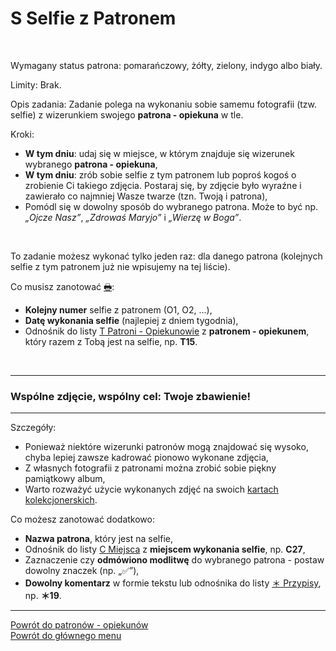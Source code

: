 # <span class="status status-list"><span class="status status-list">S</span> Selfie z Patronem</span>
<br />

<span class="status status-title">Wymagany status patrona:</span> <span class="status status-orange">pomarańczowy</span>, <span class="status status-yellow">żółty</span>, <span class="status status-green">zielony</span>, <span class="status status-indigo">indygo</span> albo <span class="status status-white">biały</span>.
<br />

<span class="status status-title">Limity:</span> Brak.
<br />

<span class="status status-title">Opis zadania:</span> Zadanie polega na wykonaniu sobie samemu fotografii (tzw. selfie) z wizerunkiem swojego **patrona - opiekuna** w tle.
<br />

<span class="status status-title">Kroki:</span>
- **W tym dniu**: udaj się w miejsce, w którym znajduje się wizerunek wybranego **patrona - opiekuna**,
- **W tym dniu**: zrób sobie selfie z tym patronem lub poproś kogoś o zrobienie Ci takiego zdjęcia. Postaraj się, by zdjęcie było wyraźne i zawierało co najmniej Wasze twarze (tzn. Twoją i patrona),
- Pomódl się w dowolny sposób do wybranego patrona. Może to być np. _„Ojcze Nasz”_, _„Zdrowaś Maryjo”_ i _„Wierzę w Boga”_.
<br />

<span class="status status-title">To zadanie możesz wykonać tylko jeden raz:</span> dla danego patrona (kolejnych selfie z tym patronem już nie wpisujemy na tej liście).
<br />

<span class="status status-title">Co musisz zanotować [🖶](wszystkie_materialy_do_pobrania.md#selfie-z-patronem):</span>
- **Kolejny numer** selfie z patronem (O1, O2, ...),
- **Datę wykonania selfie** (najlepiej z dniem tygodnia),
- Odnośnik do listy [<span class="status status-list"><span class="status status-yellow">T</span> Patroni - Opiekunowie</span>](patroni_opiekunowie.md) z **patronem - opiekunem**, który razem z Tobą jest na selfie, np. **T15**.
<br />

---
### <div class="colored centered">Wspólne zdjęcie, wspólny cel: Twoje zbawienie!</div>

---
<span class="status status-title">Szczegóły:</span>
- Ponieważ niektóre wizerunki patronów mogą znajdować się wysoko, chyba lepiej zawsze kadrować pionowo wykonane zdjęcia,
- Z własnych fotografii z patronami można zrobić sobie piękny pamiątkowy album,
- Warto rozważyć użycie wykonanych zdjęć na swoich [kartach kolekcjonerskich](karty_kolekcjonerskie.md).

<span class="status status-title">Co możesz zanotować dodatkowo:</span>
- **Nazwa patrona**, który jest na selfie,
- Odnośnik do listy [<span class="status status-list"><span class="status status-list">C</span> Miejsca</span>](miejsca.md) z **miejscem wykonania selfie**, np. **C27**,
- Zaznaczenie czy **odmówiono modlitwę** do wybranego patrona - postaw dowolny znaczek (np. „✅”),
- **Dowolny komentarz** w formie tekstu lub odnośnika do listy [<span class="status status-list"><span class="status status-list">＊</span> Przypisy</span>](przypisy.md), np. **＊19**.

---
[Powrót do patronów - opiekunów](patroni_opiekunowie.md)  
[Powrót do głównego menu](index.md)
